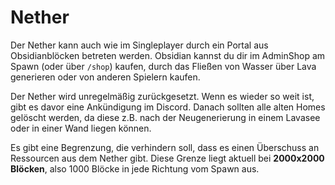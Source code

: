 # Nether

Der Nether kann auch wie im Singleplayer durch ein Portal aus Obsidianblöcken betreten werden. Obsidian kannst du dir im AdminShop am Spawn (oder über `/shop`) kaufen, durch das Fließen von Wasser über Lava generieren oder von anderen Spielern kaufen.

Der Nether wird unregelmäßig zurückgesetzt. Wenn es wieder so weit ist, gibt es davor eine Ankündigung im Discord. Danach sollten alle alten Homes gelöscht werden, da diese z.B. nach der Neugenerierung in einem Lavasee oder in einer Wand liegen können.

Es gibt eine Begrenzung, die verhindern soll, dass es einen Überschuss an Ressourcen aus dem Nether gibt. Diese Grenze liegt aktuell bei **2000x2000 Blöcken**, also 1000 Blöcke in jede Richtung vom Spawn aus.
